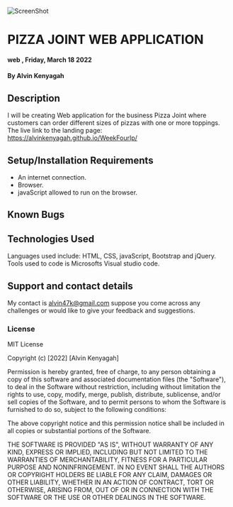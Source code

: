 ![ScreenShot](https://lh3.googleusercontent.com/IF4_t7Jvyh63PbdB3MvTllSMLq9lykq5W3rCym6P6L7_l2GBR2d-bXIXuiZDrqf6TVttGqldDDSGSSGKGz7boO-VcVC5wIl5bHaLRXItUPvTOPJ-Tb9DlItnm2pXBDi_DVU--1VSFQ=w2400)
# PIZZA JOINT WEB APPLICATION 
####  web  , Friday, March 18  2022
#### By **Alvin Kenyagah**
## Description
 I will be creating Web application for the business Pizza Joint where customers can order different sizes of pizzas with one or more toppings.
  The live link to the landing page:  https://alvinkenyagah.github.io/WeekFourIp/
## Setup/Installation Requirements
* An internet connection.
* Browser.
* javaScript allowed to run on the browser. 
## Known Bugs

## Technologies Used
Languages used include: HTML, CSS, javaScript, Bootstrap and jQuery. Tools used to code is Microsofts Visual studio code.
## Support and contact details
My contact is alvin47k@gmail.com suppose you come across any challenges or would like to give your feedback and suggestions. 
### License
MIT License

Copyright (c) [2022] [Alvin Kenyagah]

Permission is hereby granted, free of charge, to any person obtaining a copy
of this software and associated documentation files (the "Software"), to deal
in the Software without restriction, including without limitation the rights
to use, copy, modify, merge, publish, distribute, sublicense, and/or sell
copies of the Software, and to permit persons to whom the Software is
furnished to do so, subject to the following conditions:

The above copyright notice and this permission notice shall be included in all
copies or substantial portions of the Software.

THE SOFTWARE IS PROVIDED "AS IS", WITHOUT WARRANTY OF ANY KIND, EXPRESS OR
IMPLIED, INCLUDING BUT NOT LIMITED TO THE WARRANTIES OF MERCHANTABILITY,
FITNESS FOR A PARTICULAR PURPOSE AND NONINFRINGEMENT. IN NO EVENT SHALL THE
AUTHORS OR COPYRIGHT HOLDERS BE LIABLE FOR ANY CLAIM, DAMAGES OR OTHER
LIABILITY, WHETHER IN AN ACTION OF CONTRACT, TORT OR OTHERWISE, ARISING FROM,
OUT OF OR IN CONNECTION WITH THE SOFTWARE OR THE USE OR OTHER DEALINGS IN THE
SOFTWARE.


